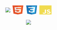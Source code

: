 
<div style="display: inline_block" align="center"><br>
  <img align="center" height="30" widht="40" src="https://cdn.jsdelivr.net/gh/devicons/devicon/icons/flutter/flutter-original.svg"/>
  <img align="center" height="30" width="40" src="https://raw.githubusercontent.com/devicons/devicon/master/icons/html5/html5-original.svg">
  <img align="center" height="30" width="40" src="https://raw.githubusercontent.com/devicons/devicon/master/icons/css3/css3-original.svg">
  <img align="center" height="30" width="40" src="https://raw.githubusercontent.com/devicons/devicon/master/icons/javascript/javascript-plain.svg">
</div>
<div style="display: inline_block" align="center"><br>
  <img heigth="180em" src="https://github-readme-stats.vercel.app/api?username=tolazzi-me&show_icons=false&theme=tokyonight"/>
</div>
